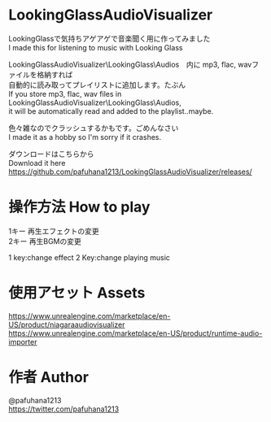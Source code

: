 # LookingGlassAudioVisualizer
LookingGlassで気持ちアゲアゲで音楽聞く用に作ってみました  
I made this for listening to music with Looking Glass

LookingGlassAudioVisualizer\LookingGlass\Audios　内に mp3, flac, wavファイルを格納すれば  
自動的に読み取ってプレイリストに追加します。たぶん  
If you store mp3, flac, wav files in LookingGlassAudioVisualizer\LookingGlass\Audios,   
it will be automatically read and added to the playlist..maybe.  

色々雑なのでクラッシュするかもです。ごめんなさい  
I made it as a hobby so I'm sorry if it crashes.

ダウンロードはこちらから  
Download it here  
https://github.com/pafuhana1213/LookingGlassAudioVisualizer/releases/

# 操作方法 How to play
1キー 再生エフェクトの変更  
2キー 再生BGMの変更  

1 key:change effect
2 Key:change playing music

# 使用アセット Assets
https://www.unrealengine.com/marketplace/en-US/product/niagaraaudiovisualizer  
https://www.unrealengine.com/marketplace/en-US/product/runtime-audio-importer


# 作者 Author
@pafuhana1213  
https://twitter.com/pafuhana1213

